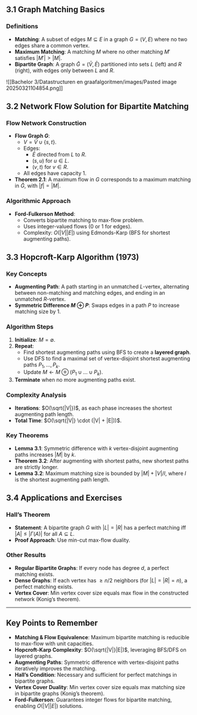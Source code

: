 ## 3.1 Graph Matching Basics

### Definitions

- **Matching**: A subset of edges $M \subseteq E$ in a graph $G = (V, E)$ where no two edges share a common vertex.
- **Maximum Matching**: A matching $M$ where no other matching $M'$ satisfies $|M'| > |M|$.
- **Bipartite Graph**: A graph $\bar{G} = (\bar{V}, \bar{E})$ partitioned into sets $L$ (left) and $R$ (right), with edges only between $L$ and $R$.

![[Bachelor 3/Datastructuren en graafalgoritmen/images/Pasted image 20250321104854.png]]

## 3.2 Network Flow Solution for Bipartite Matching

### Flow Network Construction

- **Flow Graph $G$**:
  - $V = \bar{V} \cup \{s, t\}$.
  - Edges:
    - $\bar{E}$ directed from $L$ to $R$.
    - $(s, u)$ for $u \in L$.
    - $(v, t)$ for $v \in R$.
  - All edges have capacity 1.
- **Theorem 2.1**: A maximum flow in $G$ corresponds to a maximum matching in $\bar{G}$, with $|f| = |M|$.

### Algorithmic Approach

- **Ford-Fulkerson Method**:
  - Converts bipartite matching to max-flow problem.
  - Uses integer-valued flows (0 or 1 for edges).
  - Complexity: $O(|V||E|)$ using Edmonds-Karp (BFS for shortest augmenting paths).

## 3.3 Hopcroft-Karp Algorithm (1973)

### Key Concepts

- **Augmenting Path**: A path starting in an unmatched $L$-vertex, alternating between non-matching and matching edges, and ending in an unmatched $R$-vertex.
- **Symmetric Difference $M \oplus P$**: Swaps edges in a path $P$ to increase matching size by 1.

### Algorithm Steps

1. **Initialize**: $M = \emptyset$.
2. **Repeat**:
   - Find shortest augmenting paths using BFS to create a **layered graph**.
   - Use DFS to find a maximal set of vertex-disjoint shortest augmenting paths $P_1, \dots, P_k$.
   - Update $M \leftarrow M \oplus (P_1 \cup \dots \cup P_k)$.
3. **Terminate** when no more augmenting paths exist.

### Complexity Analysis

- **Iterations**: $O(\sqrt{|V|})$, as each phase increases the shortest augmenting path length.
- **Total Time**: $O(\sqrt{|V|} \cdot (|V| + |E|))$.

### Key Theorems

- **Lemma 3.1**: Symmetric difference with $k$ vertex-disjoint augmenting paths increases $|M|$ by $k$.
- **Theorem 3.2**: After augmenting with shortest paths, new shortest paths are strictly longer.
- **Lemma 3.2**: Maximum matching size is bounded by $|M| + |V|/l$, where $l$ is the shortest augmenting path length.

## 3.4 Applications and Exercises

### Hall’s Theorem

- **Statement**: A bipartite graph $G$ with $|L| = |R|$ has a perfect matching iff $|A| \leq |\Gamma(A)|$ for all $A \subseteq L$.
- **Proof Approach**: Use min-cut max-flow duality.

### Other Results

- **Regular Bipartite Graphs**: If every node has degree $d$, a perfect matching exists.
- **Dense Graphs**: If each vertex has $\geq n/2$ neighbors (for $|L| = |R| = n$), a perfect matching exists.
- **Vertex Cover**: Min vertex cover size equals max flow in the constructed network (Konig’s theorem).

---

## Key Points to Remember

- **Matching & Flow Equivalence**: Maximum bipartite matching is reducible to max-flow with unit capacities.
- **Hopcroft-Karp Complexity**: $O(\sqrt{|V|}|E|)$, leveraging BFS/DFS on layered graphs.
- **Augmenting Paths**: Symmetric difference with vertex-disjoint paths iteratively improves the matching.
- **Hall’s Condition**: Necessary and sufficient for perfect matchings in bipartite graphs.
- **Vertex Cover Duality**: Min vertex cover size equals max matching size in bipartite graphs (Konig’s theorem).
- **Ford-Fulkerson**: Guarantees integer flows for bipartite matching, enabling $O(|V||E|)$ solutions.
